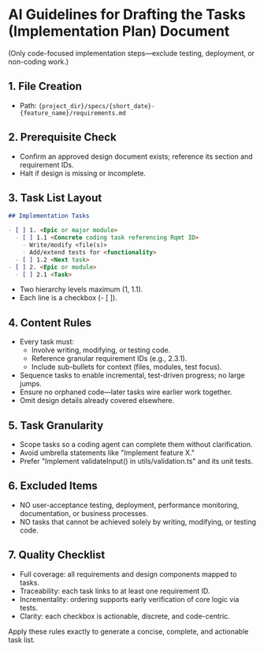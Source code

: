 # AI Guidelines for Drafting the Tasks (Implementation Plan) Document

(Only code-focused implementation steps—exclude testing, deployment, or non-coding work.)

## 1. File Creation
* Path: `{project_dir}/specs/{short_date}-{feature_name}/requirements.md`

## 2. Prerequisite Check
* Confirm an approved design document exists; reference its section and requirement IDs.
* Halt if design is missing or incomplete.

## 3. Task List Layout

```markdown
## Implementation Tasks

- [ ] 1. <Epic or major module>  
  - [ ] 1.1 <Concrete coding task referencing Rqmt ID>
    - Write/modify <file(s)>
    - Add/extend tests for <functionality>
  - [ ] 1.2 <Next task>
- [ ] 2. <Epic or module>  
  - [ ] 2.1 <Task>
```

* Two hierarchy levels maximum (1, 1.1).
* Each line is a checkbox (- [ ]).

## 4. Content Rules
* Every task must:
  * Involve writing, modifying, or testing code.
  * Reference granular requirement IDs (e.g., 2.3.1).
  * Include sub-bullets for context (files, modules, test focus).
* Sequence tasks to enable incremental, test-driven progress; no large jumps.
* Ensure no orphaned code—later tasks wire earlier work together.
* Omit design details already covered elsewhere.

## 5. Task Granularity
* Scope tasks so a coding agent can complete them without clarification.
* Avoid umbrella statements like "Implement feature X."
* Prefer "Implement validateInput() in utils/validation.ts" and its unit tests.

## 6. Excluded Items
* NO user-acceptance testing, deployment, performance monitoring, documentation, or business processes.
* NO tasks that cannot be achieved solely by writing, modifying, or testing code.

## 7. Quality Checklist
* Full coverage: all requirements and design components mapped to tasks.
* Traceability: each task links to at least one requirement ID.
* Incrementality: ordering supports early verification of core logic via tests.
* Clarity: each checkbox is actionable, discrete, and code-centric.

Apply these rules exactly to generate a concise, complete, and actionable task list.
